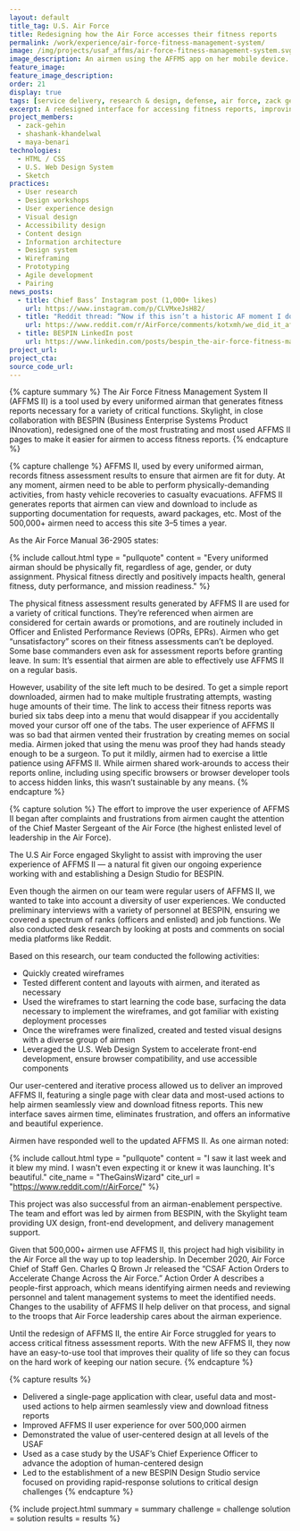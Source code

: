 ```yaml
---
layout: default
title_tag: U.S. Air Force
title: Redesigning how the Air Force accesses their fitness reports
permalink: /work/experience/air-force-fitness-management-system/
image: /img/projects/usaf_affms/air-force-fitness-management-system.svg
image_description: An airmen using the AFFMS app on her mobile device.
feature_image:
feature_image_description:
order: 21
display: true
tags: [service delivery, research & design, defense, air force, zack gehin, shashank khandewal, maya benari]
excerpt: A redesigned interface for accessing fitness reports, improving one of the most frustrating user experiences for over half-a-million airmen.
project_members:
  - zack-gehin
  - shashank-khandelwal
  - maya-benari
technologies:
  - HTML / CSS
  - U.S. Web Design System
  - Sketch
practices:
  - User research
  - Design workshops
  - User experience design
  - Visual design
  - Accessibility design
  - Content design
  - Information architecture
  - Design system
  - Wireframing
  - Prototyping
  - Agile development
  - Pairing
news_posts:
  - title: Chief Bass’ Instagram post (1,000+ likes)
    url: https://www.instagram.com/p/CLVMxeJsH82/
  - title: "Reddit thread: “Now if this isn’t a historic AF moment I don't know what is”"
    url: https://www.reddit.com/r/AirForce/comments/kotxmh/we_did_it_affms_ii_has_been_updated/
  - title: BESPIN LinkedIn post
    url: https://www.linkedin.com/posts/bespin_the-air-force-fitness-management-system-activity-6792794630925635584-HGLy
project_url:
project_cta:
source_code_url:
---
```


{% capture summary %}
The Air Force Fitness Management System II (AFFMS II) is a tool used by every uniformed airman that generates fitness reports necessary for a variety of critical functions. Skylight, in close collaboration with BESPIN (Business Enterprise Systems Product INnovation), redesigned one of the most frustrating and most used AFFMS II pages to make it easier for airmen to access fitness reports.
{% endcapture %}

{% capture challenge %}
AFFMS II, used by every uniformed airman, records fitness assessment results to ensure that  airmen are fit for duty. At any moment, airmen need to be able to perform physically-demanding activities, from hasty vehicle recoveries to casualty evacuations. AFFMS II generates reports that airmen can view and download to include as supporting documentation for requests, award packages, etc. Most of the 500,000+ airmen need to access this site 3–5 times a year.

As the Air Force Manual 36-2905 states:

{% include callout.html
  type = "pullquote"
  content = "Every uniformed airman should be physically fit, regardless of age, gender, or duty assignment. Physical fitness directly and positively impacts health, general fitness, duty performance, and mission readiness."
%}

The physical fitness assessment results generated by AFFMS II are used for a variety of critical functions. They’re referenced when airmen are considered for certain awards or promotions, and are routinely included in Officer and Enlisted Performance Reviews (OPRs, EPRs). Airmen who get “unsatisfactory” scores on their fitness assessments can’t be deployed. Some base commanders even ask for assessment reports before granting leave. In sum: It’s essential that airmen are able to effectively use AFFMS II on a regular basis.

However, usability of the site left much to be desired. To get a simple report downloaded, airmen had to make multiple frustrating attempts, wasting huge amounts of their time. The link to access their fitness reports was buried six tabs deep into a menu that would disappear if you accidentally moved your cursor off one of the tabs. The user experience of AFFMS II was so bad that airmen vented their frustration by creating memes on social media. Airmen joked that using the menu was proof they had hands steady enough to be a surgeon. To put it mildly, airmen had to exercise a little patience using AFFMS II. While airmen shared work-arounds to access their reports online, including using specific browsers or browser developer tools to access hidden links, this wasn’t sustainable by any means.
{% endcapture %}

{% capture solution %}
The effort to improve the user experience of AFFMS II began after  complaints and frustrations from airmen caught the attention of the Chief Master Sergeant of the Air Force (the highest enlisted level of leadership in the Air Force).

The U.S Air Force engaged Skylight to assist with improving the user experience of AFFMS II — a natural fit given our ongoing experience working with and establishing a Design Studio for BESPIN.

Even though the airmen on our team were regular users of AFFMS II, we wanted to take into account a diversity of user experiences. We conducted preliminary interviews with a variety of personnel at BESPIN, ensuring we covered a spectrum of ranks (officers and enlisted) and job functions. We also conducted desk research by looking at posts and comments on social media platforms like Reddit.

Based on this research, our team conducted the following activities:
- Quickly created wireframes
- Tested different content and layouts with airmen, and iterated as necessary
- Used the wireframes to start learning the code base, surfacing the data necessary to implement the wireframes, and got familiar with existing deployment processes
- Once the wireframes were finalized, created and tested visual designs with a diverse group of airmen
- Leveraged the U.S. Web Design System to accelerate front-end development, ensure browser compatibility, and use accessible components

Our user-centered and iterative process allowed us to deliver an improved AFFMS II, featuring a single page with clear data and most-used actions to help airmen seamlessly view and download fitness reports. This new interface saves airmen time, eliminates frustration, and offers an informative and beautiful experience.

Airmen have responded well to the updated AFFMS II. As one airman noted:

{% include callout.html
  type = "pullquote"
  content = "I saw it last week and it blew my mind. I wasn't even expecting it or knew it was launching. It's beautiful."
  cite_name = "TheGainsWizard"
  cite_url = "https://www.reddit.com/r/AirForce/"
%}

This project was also successful from an airman-enablement perspective. The team and effort was led by airmen from BESPIN, with the Skylight team providing UX design, front-end development, and delivery management support.

Given that 500,000+ airmen use AFFMS II, this project had high visibility in the Air Force all the way up to top leadership. In December 2020, Air Force Chief of Staff Gen. Charles Q Brown Jr released the “CSAF Action Orders to Accelerate Change Across the Air Force.” Action Order A describes a people-first approach, which means identifying airmen needs and reviewing personnel and talent management systems to meet the identified needs. Changes to the usability of AFFMS II help deliver on that process, and signal to the troops that Air Force leadership cares about the airman experience.

Until the redesign of AFFMS II, the entire Air Force struggled for years to access critical fitness assessment reports. With the new AFFMS II, they now have an easy-to-use tool that improves their quality of life so they can focus on the hard work of keeping our nation secure.
{% endcapture %}

{% capture results %}
- Delivered a single-page application with clear, useful data and most-used actions to help airmen seamlessly view and download fitness reports
- Improved AFFMS II user experience for over 500,000 airmen
- Demonstrated the value of user-centered design at all levels of the USAF
- Used as a case study by the USAF’s Chief Experience Officer to advance the adoption of human-centered design
- Led to the establishment of a new BESPIN Design Studio service focused on providing rapid-response solutions to critical design challenges
{% endcapture %}

{% include project.html
  summary = summary
  challenge = challenge
  solution = solution
  results = results
%}
